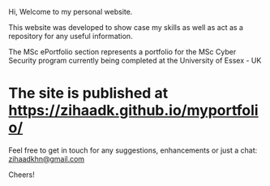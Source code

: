 Hi, Welcome to my personal website.

This website was developed to show case my skills as well as act as a repository for any useful information.

The MSc ePortfolio section represents a portfolio for the MSc Cyber Security program currently being completed at the University of Essex - UK 

# The site is published at https://zihaadk.github.io/myportfolio/

Feel free to get in touch for any suggestions, enhancements or just a chat: zihaadkhn@gmail.com

Cheers!
